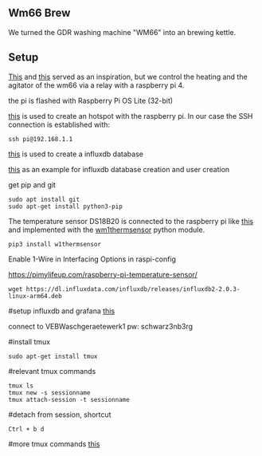 ## Wm66 Brew

We turned the GDR washing machine "WM66" into an brewing kettle.

## Setup

[This](https://braumagazin.de/article/bierbrauen-mit-der-wm66-teil-1/) and [this](https://braumagazin.de/article/bierbrauen-mit-der-wm66-teil-2/) served as an inspiration, but we control the heating and the agitator of the wm66 via a relay with a raspberry pi 4.

the pi is flashed with Raspberry Pi OS Lite (32-bit)

[this](https://www.elektronik-kompendium.de/sites/raspberry-pi/2002171.htm) is used to create an hotspot with the raspberry pi. In our case the SSH connection is established with:

```
ssh pi@192.168.1.1
```



[this](https://pimylifeup.com/raspberry-pi-influxdb/) is used to create a influxdb database

[this](https://simonhearne.com/2020/pi-influx-grafana/) as an example for influxdb database creation and user creation

get pip and git

```
sudo apt install git
sudo apt-get install python3-pip
```

The temperature sensor DS18B20 is connected to the raspberry pi like [this](https://pimylifeup.com/raspberry-pi-temperature-sensor/) and implemented with the [wm1thermsensor](https://github.com/timofurrer/w1thermsensor) python module.

```
pip3 install w1thermsensor
```

Enable 1-Wire in Interfacing Options in raspi-config


https://pimylifeup.com/raspberry-pi-temperature-sensor/

```
wget https://dl.influxdata.com/influxdb/releases/influxdb2-2.0.3-linux-arm64.deb
```

#setup influxdb and grafana
[this](https://www.circuits.dk/temperature-logger-running-on-raspberry-pi/)

connect to VEBWaschgeraetewerk1
pw: schwarz3nb3rg

#install tmux
```
sudo apt-get install tmux 
```
#relevant tmux commands
```
tmux ls
tmux new -s sessionname
tmux attach-session -t sessionname
```
#detach from session, shortcut
```
Ctrl + b d
```
#more tmux commands
[this](https://comtronic.com.au/blog/wp-content/uploads/comtronic_cheatsheet_tmux_A4.pdf)



